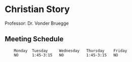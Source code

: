 # Christian Story

Professor: Dr. Vonder Bruegge

## Meeting Schedule

```
    Monday  Tuesday     Wednesday   Thursday    Friday
    NO      1:45-3:15   NO          1:45-3:15   NO
```
